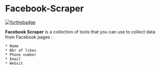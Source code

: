 # Facebook-Scraper

[![forthebadge](https://forthebadge.com/images/badges/made-with-python.svg)](https://forthebadge.com)
 

**Facebook Scraper** is a collection of tools that you can use to collect data from Facebook pages :

    * Name
    * Nbr of likes
    * Phone number
    * Email
    * Websit



